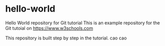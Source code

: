 # hello-world
Hello World repository for Git tutorial
This is an example repository for the Git tutoial on https://www.w3schools.com

This repository is built step by step in the tutorial.
cao cao
